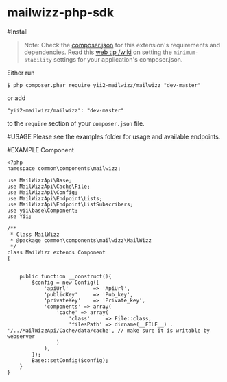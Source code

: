 mailwizz-php-sdk
================
#Install
> Note: Check the [composer.json](https://github.com/kartik-v/yii2-date-range/blob/master/composer.json) for this extension's requirements and dependencies. 
Read this [web tip /wiki](http://webtips.krajee.com/setting-composer-minimum-stability-application/) on setting the `minimum-stability` settings for your application's composer.json.

Either run

```
$ php composer.phar require yii2-mailwizz/mailwizz "dev-master"
```

or add

```
"yii2-mailwizz/mailwizz": "dev-master"
```
to the ```require``` section of your `composer.json` file.

#USAGE 
Please see the examples folder for usage and available endpoints.


#EXAMPLE Component
```
<?php
namespace common\components\mailwizz;

use MailWizzApi\Base;
use MailWizzApi\Cache\File;
use MailWizzApi\Config;
use MailWizzApi\Endpoint\Lists;
use MailWizzApi\Endpoint\ListSubscribers;
use yii\base\Component;
use Yii;

/**
 * Class MailWizz
 * @package common\components\mailwizz\MailWizz
 */
class MailWizz extends Component
{


    public function __construct(){
        $config = new Config([
            'apiUrl'        => 'ApiUrl',
            'publicKey'     => 'Pub_key',
            'privateKey'    => 'Private_key',
            'components' => array(
                'cache' => array(
                    'class'     => File::class,
                    'filesPath' => dirname(__FILE__) . '/../MailWizzApi/Cache/data/cache', // make sure it is writable by webserver
                )
            ),
        ]);
        Base::setConfig($config);
    }
}
```